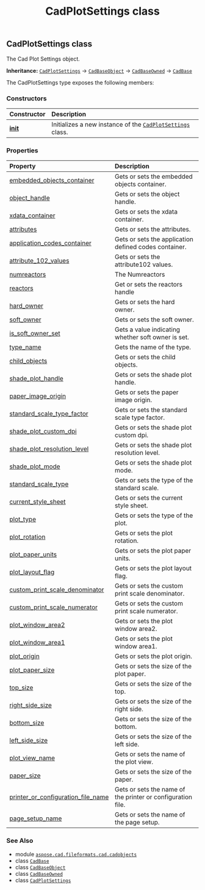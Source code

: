 ﻿---
title: CadPlotSettings class
second_title: Aspose.CAD for Python via .NET API References
description: 
type: docs
weight: 900
url: /aspose.cad.fileformats.cad.cadobjects/cadplotsettings/
is_root: false
---

## CadPlotSettings class

The Cad Plot Settings object.



**Inheritance:** [`CadPlotSettings`](/cad/python-net/aspose.cad.fileformats.cad.cadobjects/cadplotsettings) → 
[`CadBaseObject`](/cad/python-net/aspose.cad.fileformats.cad.cadobjects/cadbaseobject) → 
[`CadBaseOwned`](/cad/python-net/aspose.cad.fileformats.cad.cadobjects/cadbaseowned) → 
[`CadBase`](/cad/python-net/aspose.cad.fileformats.cad.cadobjects/cadbase)



The CadPlotSettings type exposes the following members:

### Constructors
| Constructor | Description |
| :- | :- |
| [__init__](/cad/python-net/aspose.cad.fileformats.cad.cadobjects/cadplotsettings/__init__/#) | Initializes a new instance of the [`CadPlotSettings`](/cad/python-net/aspose.cad.fileformats.cad.cadobjects/cadplotsettings) class. |


### Properties
| Property | Description |
| :- | :- |
| [embedded_objects_container](/cad/python-net/aspose.cad.fileformats.cad.cadobjects/cadplotsettings/embedded_objects_container) | Gets or sets the embedded objects container. |
| [object_handle](/cad/python-net/aspose.cad.fileformats.cad.cadobjects/cadplotsettings/object_handle) | Gets or sets the object handle. |
| [xdata_container](/cad/python-net/aspose.cad.fileformats.cad.cadobjects/cadplotsettings/xdata_container) | Gets or sets the xdata container. |
| [attributes](/cad/python-net/aspose.cad.fileformats.cad.cadobjects/cadplotsettings/attributes) | Gets or sets the attributes. |
| [application_codes_container](/cad/python-net/aspose.cad.fileformats.cad.cadobjects/cadplotsettings/application_codes_container) | Gets or sets the application defined codes container. |
| [attribute_102_values](/cad/python-net/aspose.cad.fileformats.cad.cadobjects/cadplotsettings/attribute_102_values) | Gets or sets the attribute102 values. |
| [numreactors](/cad/python-net/aspose.cad.fileformats.cad.cadobjects/cadplotsettings/numreactors) | The Numreactors |
| [reactors](/cad/python-net/aspose.cad.fileformats.cad.cadobjects/cadplotsettings/reactors) | Get or sets the reactors handle |
| [hard_owner](/cad/python-net/aspose.cad.fileformats.cad.cadobjects/cadplotsettings/hard_owner) | Gets or sets the hard owner. |
| [soft_owner](/cad/python-net/aspose.cad.fileformats.cad.cadobjects/cadplotsettings/soft_owner) | Gets or sets the soft owner. |
| [is_soft_owner_set](/cad/python-net/aspose.cad.fileformats.cad.cadobjects/cadplotsettings/is_soft_owner_set) | Gets a value indicating whether soft owner is set. |
| [type_name](/cad/python-net/aspose.cad.fileformats.cad.cadobjects/cadplotsettings/type_name) | Gets the name of the type. |
| [child_objects](/cad/python-net/aspose.cad.fileformats.cad.cadobjects/cadplotsettings/child_objects) | Gets or sets the child objects. |
| [shade_plot_handle](/cad/python-net/aspose.cad.fileformats.cad.cadobjects/cadplotsettings/shade_plot_handle) | Gets or sets the shade plot handle. |
| [paper_image_origin](/cad/python-net/aspose.cad.fileformats.cad.cadobjects/cadplotsettings/paper_image_origin) | Gets or sets the paper image origin. |
| [standard_scale_type_factor](/cad/python-net/aspose.cad.fileformats.cad.cadobjects/cadplotsettings/standard_scale_type_factor) | Gets or sets the standard scale type factor. |
| [shade_plot_custom_dpi](/cad/python-net/aspose.cad.fileformats.cad.cadobjects/cadplotsettings/shade_plot_custom_dpi) | Gets or sets the shade plot custom dpi. |
| [shade_plot_resolution_level](/cad/python-net/aspose.cad.fileformats.cad.cadobjects/cadplotsettings/shade_plot_resolution_level) | Gets or sets the shade plot resolution level. |
| [shade_plot_mode](/cad/python-net/aspose.cad.fileformats.cad.cadobjects/cadplotsettings/shade_plot_mode) | Gets or sets the shade plot mode. |
| [standard_scale_type](/cad/python-net/aspose.cad.fileformats.cad.cadobjects/cadplotsettings/standard_scale_type) | Gets or sets the type of the standard scale. |
| [current_style_sheet](/cad/python-net/aspose.cad.fileformats.cad.cadobjects/cadplotsettings/current_style_sheet) | Gets or sets the current style sheet. |
| [plot_type](/cad/python-net/aspose.cad.fileformats.cad.cadobjects/cadplotsettings/plot_type) | Gets or sets the type of the plot. |
| [plot_rotation](/cad/python-net/aspose.cad.fileformats.cad.cadobjects/cadplotsettings/plot_rotation) | Gets or sets the plot rotation. |
| [plot_paper_units](/cad/python-net/aspose.cad.fileformats.cad.cadobjects/cadplotsettings/plot_paper_units) | Gets or sets the plot paper units. |
| [plot_layout_flag](/cad/python-net/aspose.cad.fileformats.cad.cadobjects/cadplotsettings/plot_layout_flag) | Gets or sets the plot layout flag. |
| [custom_print_scale_denominator](/cad/python-net/aspose.cad.fileformats.cad.cadobjects/cadplotsettings/custom_print_scale_denominator) | Gets or sets the custom print scale denominator. |
| [custom_print_scale_numerator](/cad/python-net/aspose.cad.fileformats.cad.cadobjects/cadplotsettings/custom_print_scale_numerator) | Gets or sets the custom print scale numerator. |
| [plot_window_area2](/cad/python-net/aspose.cad.fileformats.cad.cadobjects/cadplotsettings/plot_window_area2) | Gets or sets the plot window area2. |
| [plot_window_area1](/cad/python-net/aspose.cad.fileformats.cad.cadobjects/cadplotsettings/plot_window_area1) | Gets or sets the plot window area1. |
| [plot_origin](/cad/python-net/aspose.cad.fileformats.cad.cadobjects/cadplotsettings/plot_origin) | Gets or sets the plot origin. |
| [plot_paper_size](/cad/python-net/aspose.cad.fileformats.cad.cadobjects/cadplotsettings/plot_paper_size) | Gets or sets the size of the plot paper. |
| [top_size](/cad/python-net/aspose.cad.fileformats.cad.cadobjects/cadplotsettings/top_size) | Gets or sets the size of the top. |
| [right_side_size](/cad/python-net/aspose.cad.fileformats.cad.cadobjects/cadplotsettings/right_side_size) | Gets or sets the size of the right side. |
| [bottom_size](/cad/python-net/aspose.cad.fileformats.cad.cadobjects/cadplotsettings/bottom_size) | Gets or sets the size of the bottom. |
| [left_side_size](/cad/python-net/aspose.cad.fileformats.cad.cadobjects/cadplotsettings/left_side_size) | Gets or sets the size of the left side. |
| [plot_view_name](/cad/python-net/aspose.cad.fileformats.cad.cadobjects/cadplotsettings/plot_view_name) | Gets or sets the name of the plot view. |
| [paper_size](/cad/python-net/aspose.cad.fileformats.cad.cadobjects/cadplotsettings/paper_size) | Gets or sets the size of the paper. |
| [printer_or_configuration_file_name](/cad/python-net/aspose.cad.fileformats.cad.cadobjects/cadplotsettings/printer_or_configuration_file_name) | Gets or sets the name of the printer or configuration file. |
| [page_setup_name](/cad/python-net/aspose.cad.fileformats.cad.cadobjects/cadplotsettings/page_setup_name) | Gets or sets the name of the page setup. |



### See Also
* module [`aspose.cad.fileformats.cad.cadobjects`](..)
* class [`CadBase`](/cad/python-net/aspose.cad.fileformats.cad.cadobjects/cadbase)
* class [`CadBaseObject`](/cad/python-net/aspose.cad.fileformats.cad.cadobjects/cadbaseobject)
* class [`CadBaseOwned`](/cad/python-net/aspose.cad.fileformats.cad.cadobjects/cadbaseowned)
* class [`CadPlotSettings`](/cad/python-net/aspose.cad.fileformats.cad.cadobjects/cadplotsettings)
